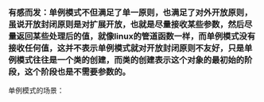 ### 有感而发：单例模式不但满足了单一原则，也满足了对外开放原则，虽说开放封闭原则是对扩展开放，也就是尽量接收某些参数，然后尽量返回某些处理后的值，就像linux的管道函数一样，而单例模式没有接收任何值，这并不表示单例模式就对开放封闭原则不友好，只是单例模式往往是一个类的创建，而类的创建表示这个对象的最初始的阶段，这个阶段也是不需要参数的。

单例模式的场景：
